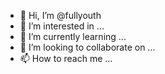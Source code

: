 - 👋 Hi, I’m @fullyouth
- 👀 I’m interested in ...
- 🌱 I’m currently learning ...
- 💞️ I’m looking to collaborate on ...
- 📫 How to reach me ...

<!---
fullyouth/fullyouth is a ✨ special ✨ repository because its `README.md` (this file) appears on your GitHub profile.
You can click the Preview link to take a look at your changes.
--->
